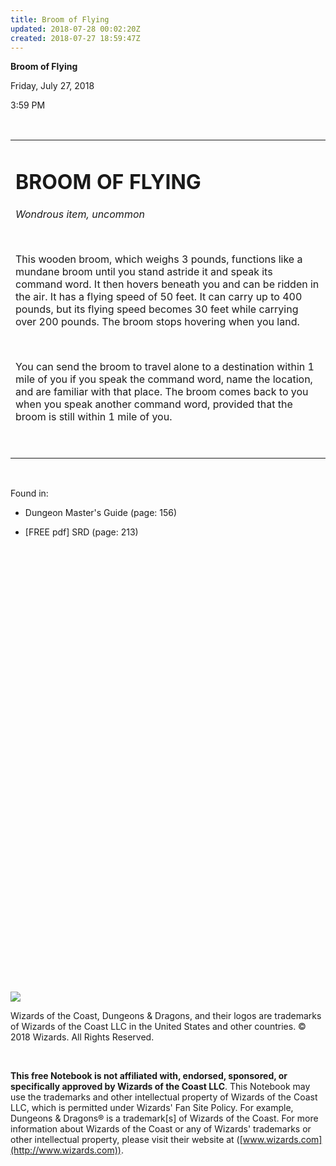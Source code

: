 ```yaml
---
title: Broom of Flying
updated: 2018-07-28 00:02:20Z
created: 2018-07-27 18:59:47Z
---
```


**Broom of Flying**

Friday, July 27, 2018

3:59 PM

 

<table><tbody><tr class="odd"><td><h1 id="broom-of-flying"><strong>BROOM OF FLYING</strong></h1><p><em>Wondrous item, uncommon</em></p><p> </p><p>This wooden broom, which weighs 3 pounds, functions like a mundane broom until you stand astride it and speak its command word. It then hovers beneath you and can be ridden in the air. It has a flying speed of 50 feet. It can carry up to 400 pounds, but its flying speed becomes 30 feet while carrying over 200 pounds. The broom stops hovering when you land.</p><p> </p><p>You can send the broom to travel alone to a destination within 1 mile of you if you speak the command word, name the location, and are familiar with that place. The broom comes back to you when you speak another command word, provided that the broom is still within 1 mile of you.</p><p> </p></td></tr></tbody></table>

 

Found in:

-   Dungeon Master's Guide (page: 156)

-   \[FREE pdf\] SRD (page: 213)

 

 

 

 

 

 

 

 

 

 

 

 

 

 

 

 

 

 

 

 

 

 

 

![](tmp\media\image1.png)

Wizards of the Coast, Dungeons & Dragons, and their logos are trademarks of Wizards of the Coast LLC in the United States and other countries. © 2018 Wizards. All Rights Reserved.

 

**This free Notebook is not affiliated with, endorsed, sponsored, or specifically approved by Wizards of the Coast LLC**. This Notebook may use the trademarks and other intellectual property of Wizards of the Coast LLC, which is permitted under Wizards' Fan Site Policy. For example, Dungeons & Dragons® is a trademark\[s\] of Wizards of the Coast. For more information about Wizards of the Coast or any of Wizards' trademarks or other intellectual property, please visit their website at ([www.wizards.com](http://www.wizards.com)).

